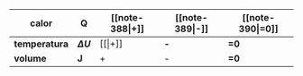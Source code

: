 | calor           | Q              | [[note-388\|+]] | [[note-389\|-]] | [[note-390\|=0]] |
| --------------- | -------------- | --------------- | --------------- | ---------------- |
| **temperatura** | **$\Delta U$** | [[\|+]]         | **-**           | **=0**           |
| **volume**      | **J**          | +               | -               | **=0**           |
